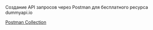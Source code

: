 Создание API запросов через Postman для бесплатного ресурса dummyapi.io

<a href="https://www.postman.com/emox1d/workspace/dummyapi-io/collection/28270802-68d20a33-2072-489e-808b-3fb93e84f7ee?action=share&creator=28270802" rel="nofollow">Postman Collection</a>
